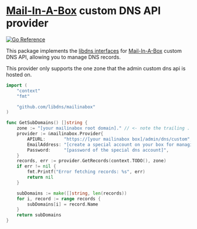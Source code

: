 [Mail-In-A-Box](https://mailinabox.email/) custom DNS API provider
=======================

[![Go Reference](https://pkg.go.dev/badge/test.svg)](https://pkg.go.dev/github.com/libdns/mailinabox)

This package implements the [libdns interfaces](https://github.com/libdns/libdns) for [Mail-In-A-Box](https://mailinabox.email/) custom DNS API,
allowing you to manage DNS records.

This provider only supports the one zone that the admin custom dns api is hosted on.

```go
import (
	"context"
	"fmt"

	"github.com/libdns/mailinabox"
)

func GetSubDomains() []string {
	zone := "[your mailinabox root domain]." // <- note the trailing .
	provider := &mailinabox.Provider{
		APIURL:       "https://[your mailinabox box]/admin/dns/custom",
		EmailAddress: "[create a special account on your box for managing domains]",
		Password:     "[password of the special dns account]",
	}
	records, err := provider.GetRecords(context.TODO(), zone)
	if err != nil {
		fmt.Printf("Error fetching records: %s", err)
		return nil
	}

	subDomains := make([]string, len(records))
	for i, record := range records {
		subDomains[i] = record.Name
	}
	return subDomains
}
```
